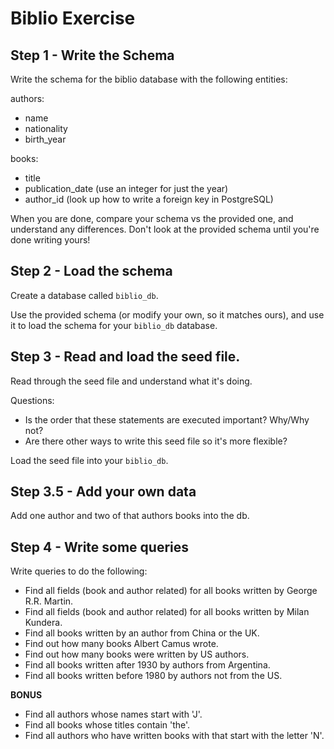 # Biblio Exercise

## Step 1 - Write the Schema

Write the schema for the biblio database with the following entities:

authors:
  - name
  - nationality
  - birth_year
  
books:
  - title
  - publication_date (use an integer for just the year)
  - author_id (look up how to write a foreign key in PostgreSQL)

When you are done, compare your schema vs the provided one, and understand any
differences. Don't look at the provided schema until you're done writing yours!

## Step 2 - Load the schema

Create a database called `biblio_db`.

Use the provided schema (or modify your own, so it matches ours), and use it to
load the schema for your `biblio_db` database.

## Step 3 - Read and load the seed file.

Read through the seed file and understand what it's doing.

Questions:
* Is the order that these statements are executed important? Why/Why not?
* Are there other ways to write this seed file so it's more flexible?

Load the seed file into your `biblio_db`.

## Step 3.5 - Add your own data

Add one author and two of that authors books into the db.

## Step 4 - Write some queries

Write queries to do the following:

- Find all fields (book and author related) for all books written by George R.R. Martin.
- Find all fields (book and author related) for all books written by Milan Kundera.
- Find all books written by an author from China or the UK.
- Find out how many books Albert Camus wrote.
- Find out how many books were written by US authors.
- Find all books written after 1930 by authors from Argentina.
- Find all books written before 1980 by authors not from the US.

**BONUS**
- Find all authors whose names start with 'J'.
- Find all books whose titles contain 'the'.
- Find all authors who have written books with that start with the letter 'N'.

